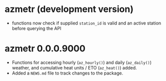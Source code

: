 # azmetr (development version)

- functions now check if supplied `station_id` is valid and an active station before querying the API

# azmetr 0.0.0.9000

* Functions for accessing hourly (`az_hourly()`) and daily (`az_daily()`) weather, and cumulative heat units / ETO (`az_heat()`) added.
* Added a `NEWS.md` file to track changes to the package.
